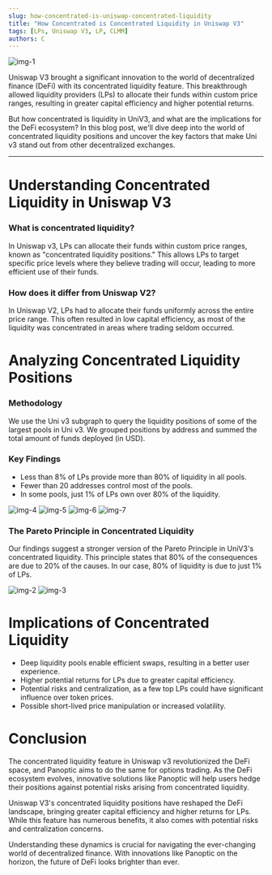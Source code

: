 ```yaml
---
slug: how-concentrated-is-uniswap-concentrated-liquidity
title: "How Concentrated is Concentrated Liquidity in Uniswap V3"
tags: [LPs, Uniswap V3, LP, CLMM]
authors: C
---
```


![img-1](./im1.png)

Uniswap V3 brought a significant innovation to the world of decentralized finance (DeFi) with its concentrated liquidity feature. This breakthrough allowed liquidity providers (LPs) to allocate their funds within custom price ranges, resulting in greater capital efficiency and higher potential returns.

But how concentrated is liquidity in UniV3, and what are the implications for the DeFi ecosystem? In this blog post, we'll dive deep into the world of concentrated liquidity positions and uncover the key factors that make Uni v3 stand out from other decentralized exchanges.
<!--truncate-->

---

# Understanding Concentrated Liquidity in Uniswap V3

### What is concentrated liquidity?

In Uniswap v3, LPs can allocate their funds within custom price ranges, known as "concentrated liquidity positions." This allows LPs to target specific price levels where they believe trading will occur, leading to more efficient use of their funds.

### How does it differ from Uniswap V2?

In Uniswap V2, LPs had to allocate their funds uniformly across the entire price range. This often resulted in low capital efficiency, as most of the liquidity was concentrated in areas where trading seldom occurred.

# Analyzing Concentrated Liquidity Positions

### Methodology

We use the Uni v3 subgraph to query the liquidity positions of some of the largest pools in Uni v3. We grouped positions by address and summed the total amount of funds deployed (in USD).

### Key Findings
- Less than 8% of LPs provide more than 80% of liquidity in all pools.
- Fewer than 20 addresses control most of the pools.
- In some pools, just 1% of LPs own over 80% of the liquidity.

![img-4](./im4.png)
![img-5](./im5.png)
![img-6](./im6.png)
![img-7](./im7.png)

### The Pareto Principle in Concentrated Liquidity

Our findings suggest a stronger version of the Pareto Principle in UniV3's concentrated liquidity. This principle states that 80% of the consequences are due to 20% of the causes. In our case, 80% of liquidity is due to just 1% of LPs.

![img-2](./im2.png)
![img-3](./im3.png)

# Implications of Concentrated Liquidity
- Deep liquidity pools enable efficient swaps, resulting in a better user experience.
- Higher potential returns for LPs due to greater capital efficiency.
- Potential risks and centralization, as a few top LPs could have significant influence over token prices.
- Possible short-lived price manipulation or increased volatility.

# Conclusion
The concentrated liquidity feature in Uniswap v3 revolutionized the DeFi space, and Panoptic aims to do the same for options trading. As the DeFi ecosystem evolves, innovative solutions like Panoptic will help users hedge their positions against potential risks arising from concentrated liquidity.

Uniswap V3's concentrated liquidity positions have reshaped the DeFi landscape, bringing greater capital efficiency and higher returns for LPs. While this feature has numerous benefits, it also comes with potential risks and centralization concerns.

Understanding these dynamics is crucial for navigating the ever-changing world of decentralized finance. With innovations like Panoptic on the horizon, the future of DeFi looks brighter than ever.